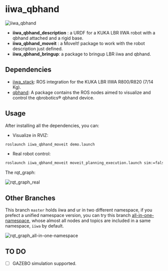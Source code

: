 # iiwa_qbhand

![iiwa_qbhand](https://cdn.jsdelivr.net/gh/lyh458/ImageRepo@main/image/1627714801339-1627714801318.png)

- **iiwa_qbhand_description** : a URDF for a KUKA LBR IIWA robot with a qbhand attached and a rigid base.
- **iiwa_qbhand_moveit** : a MoveIt! package to work with the robot description just defined.
- **iiwa_qbhand_bringup**: a package to bringup LBR iiwa and qbhand.

## Dependencies

- [iiwa_stack](https://github.com/IFL-CAMP/iiwa_stack): ROS integration for the KUKA LBR IIWA R800/R820 (7/14 Kg).
- [qbhand](https://bitbucket.org/qbrobotics/qbhand-ros/src/production-melodic/):  A package contains the ROS nodes aimed to visualize and control the qbrobotics® qbhand device.

## Usage

After installing all the dependencies, you can:

- Visualize in RVIZ:

```xml
roslaunch iiwa_qbhand_moveit demo.launch
```

- Real robot control:

```xml
roslaunch iiwa_qbhand_moveit moveit_planning_execution.launch sim:=false
```

The rqt_graph:

![rqt_graph_real](https://cdn.jsdelivr.net/gh/lyh458/ImageRepo@main/image/1628594120308-1628594120297-iiwa_qbhand_seperated_namespace_real_rqt_graph.png)

## Other Branches

This branch `master` holds iiwa and ur in two different namespace, if you prefect a unified namespace version, you can try this branch [all-in-one-namespace](https://github.com/lyh458/iiwa_qbhand/tree/all-in-one-namespace), whose almost all nodes and topics are included in a same namespace, `iiwa` by default.

![rqt_graph_all-in-one-namespace](https://cdn.jsdelivr.net/gh/lyh458/ImageRepo@main/image/1628594320235-1628594320224-iiwa_qbhand_all-in-one_namespace_real_rqt_graph.png)

## TO DO

- [ ] GAZEBO simulation supported.
